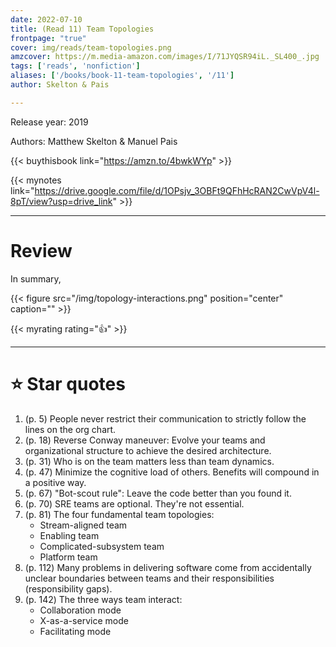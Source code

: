 ```yaml
---
date: 2022-07-10
title: (Read 11) Team Topologies
frontpage: "true"
cover: img/reads/team-topologies.png
amzcover: https://m.media-amazon.com/images/I/71JYQSR94iL._SL400_.jpg
tags: ['reads', 'nonfiction']
aliases: ['/books/book-11-team-topologies', '/11']
author: Skelton & Pais

---
```


Release year: 2019

Authors: Matthew Skelton & Manuel Pais

{{< buythisbook link="https://amzn.to/4bwkWYp" >}}

{{< mynotes link="https://drive.google.com/file/d/1OPsjv_3OBFt9QFhHcRAN2CwVpV4l-8pT/view?usp=drive_link" >}}

---

# Review

In summary,

{{< figure src="/img/topology-interactions.png" position="center" caption="" >}}

{{< myrating rating="👍" >}}

---

# :star: Star quotes

1. (p. 5) People never restrict their communication to strictly follow
   the lines on the org chart.
1. (p. 18) Reverse Conway maneuver: Evolve your teams and organizational
   structure to achieve the desired architecture.
1. (p. 31) Who is on the team matters less than team dynamics.
1. (p. 47) Minimize the cognitive load of others. Benefits will compound
   in a positive way.
1. (p. 67) "Bot-scout rule": Leave the code better than you found it.
1. (p. 70) SRE teams are optional. They're not essential.
1. (p. 81) The four fundamental team topologies:
    - Stream-aligned team
    - Enabling team
    - Complicated-subsystem team
    - Platform team
1. (p. 112) Many problems in delivering software come from accidentally
   unclear boundaries between teams and their responsibilities
   (responsibility gaps).
1. (p. 142) The three ways team interact:
    - Collaboration mode
    - X-as-a-service mode
    - Facilitating mode
